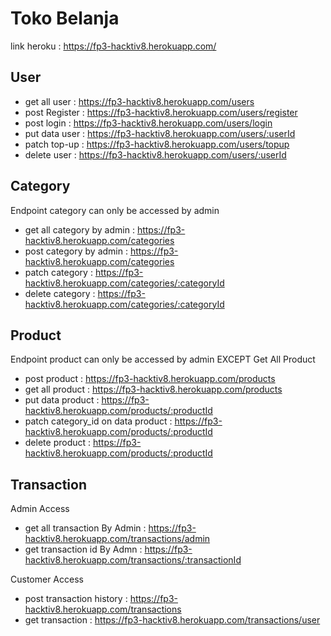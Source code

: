 # Toko Belanja
link heroku : https://fp3-hacktiv8.herokuapp.com/

## User
- get all user  : https://fp3-hacktiv8.herokuapp.com/users
- post Register : https://fp3-hacktiv8.herokuapp.com/users/register
- post login    : https://fp3-hacktiv8.herokuapp.com/users/login
- put data user : https://fp3-hacktiv8.herokuapp.com/users/:userId
- patch top-up  : https://fp3-hacktiv8.herokuapp.com/users/topup
- delete user   : https://fp3-hacktiv8.herokuapp.com/users/:userId

## Category
Endpoint category can only be accessed by admin
- get all category by admin : https://fp3-hacktiv8.herokuapp.com/categories
- post category by admin    : https://fp3-hacktiv8.herokuapp.com/categories
- patch category            : https://fp3-hacktiv8.herokuapp.com/categories/:categoryId
- delete category           : https://fp3-hacktiv8.herokuapp.com/categories/:categoryId

## Product
Endpoint product can only be accessed by admin EXCEPT Get All Product
- post product      : https://fp3-hacktiv8.herokuapp.com/products
- get all product   : https://fp3-hacktiv8.herokuapp.com/products
- put data product  : https://fp3-hacktiv8.herokuapp.com/products/:productId
- patch category_id on data product :
                      https://fp3-hacktiv8.herokuapp.com/products/:productId
- delete product    : https://fp3-hacktiv8.herokuapp.com/products/:productId

## Transaction
Admin Access
 - get all transaction By Admin :
                        https://fp3-hacktiv8.herokuapp.com/transactions/admin
- get transaction id By Admn    :
                        https://fp3-hacktiv8.herokuapp.com/transactions/:transactionId

Customer Access
- post transaction history      :
                        https://fp3-hacktiv8.herokuapp.com/transactions
- get transaction   : https://fp3-hacktiv8.herokuapp.com/transactions/user
